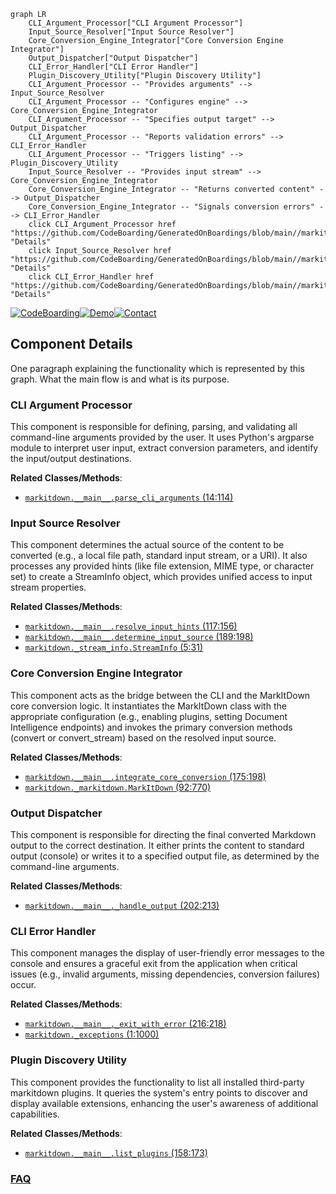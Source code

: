 ```mermaid
graph LR
    CLI_Argument_Processor["CLI Argument Processor"]
    Input_Source_Resolver["Input Source Resolver"]
    Core_Conversion_Engine_Integrator["Core Conversion Engine Integrator"]
    Output_Dispatcher["Output Dispatcher"]
    CLI_Error_Handler["CLI Error Handler"]
    Plugin_Discovery_Utility["Plugin Discovery Utility"]
    CLI_Argument_Processor -- "Provides arguments" --> Input_Source_Resolver
    CLI_Argument_Processor -- "Configures engine" --> Core_Conversion_Engine_Integrator
    CLI_Argument_Processor -- "Specifies output target" --> Output_Dispatcher
    CLI_Argument_Processor -- "Reports validation errors" --> CLI_Error_Handler
    CLI_Argument_Processor -- "Triggers listing" --> Plugin_Discovery_Utility
    Input_Source_Resolver -- "Provides input stream" --> Core_Conversion_Engine_Integrator
    Core_Conversion_Engine_Integrator -- "Returns converted content" --> Output_Dispatcher
    Core_Conversion_Engine_Integrator -- "Signals conversion errors" --> CLI_Error_Handler
    click CLI_Argument_Processor href "https://github.com/CodeBoarding/GeneratedOnBoardings/blob/main//markitdown/CLI_Argument_Processor.md" "Details"
    click Input_Source_Resolver href "https://github.com/CodeBoarding/GeneratedOnBoardings/blob/main//markitdown/Input_Source_Resolver.md" "Details"
    click CLI_Error_Handler href "https://github.com/CodeBoarding/GeneratedOnBoardings/blob/main//markitdown/CLI_Error_Handler.md" "Details"
```
[![CodeBoarding](https://img.shields.io/badge/Generated%20by-CodeBoarding-9cf?style=flat-square)](https://github.com/CodeBoarding/GeneratedOnBoardings)[![Demo](https://img.shields.io/badge/Try%20our-Demo-blue?style=flat-square)](https://www.codeboarding.org/demo)[![Contact](https://img.shields.io/badge/Contact%20us%20-%20contact@codeboarding.org-lightgrey?style=flat-square)](mailto:contact@codeboarding.org)

## Component Details

One paragraph explaining the functionality which is represented by this graph. What the main flow is and what is its purpose.

### CLI Argument Processor
This component is responsible for defining, parsing, and validating all command-line arguments provided by the user. It uses Python's argparse module to interpret user input, extract conversion parameters, and identify the input/output destinations.


**Related Classes/Methods**:

- <a href="https://github.com/microsoft/markitdown/blob/master/packages/markitdown/src/markitdown/__main__.py#L14-L114" target="_blank" rel="noopener noreferrer">`markitdown.__main__.parse_cli_arguments` (14:114)</a>


### Input Source Resolver
This component determines the actual source of the content to be converted (e.g., a local file path, standard input stream, or a URI). It also processes any provided hints (like file extension, MIME type, or character set) to create a StreamInfo object, which provides unified access to input stream properties.


**Related Classes/Methods**:

- <a href="https://github.com/microsoft/markitdown/blob/master/packages/markitdown/src/markitdown/__main__.py#L117-L156" target="_blank" rel="noopener noreferrer">`markitdown.__main__.resolve_input_hints` (117:156)</a>
- <a href="https://github.com/microsoft/markitdown/blob/master/packages/markitdown/src/markitdown/__main__.py#L189-L198" target="_blank" rel="noopener noreferrer">`markitdown.__main__.determine_input_source` (189:198)</a>
- <a href="https://github.com/microsoft/markitdown/blob/master/packages/markitdown/src/markitdown/_stream_info.py#L5-L31" target="_blank" rel="noopener noreferrer">`markitdown._stream_info.StreamInfo` (5:31)</a>


### Core Conversion Engine Integrator
This component acts as the bridge between the CLI and the MarkItDown core conversion logic. It instantiates the MarkItDown class with the appropriate configuration (e.g., enabling plugins, setting Document Intelligence endpoints) and invokes the primary conversion methods (convert or convert_stream) based on the resolved input source.


**Related Classes/Methods**:

- <a href="https://github.com/microsoft/markitdown/blob/master/packages/markitdown/src/markitdown/__main__.py#L175-L198" target="_blank" rel="noopener noreferrer">`markitdown.__main__.integrate_core_conversion` (175:198)</a>
- <a href="https://github.com/microsoft/markitdown/blob/master/packages/markitdown/src/markitdown/_markitdown.py#L92-L770" target="_blank" rel="noopener noreferrer">`markitdown._markitdown.MarkItDown` (92:770)</a>


### Output Dispatcher
This component is responsible for directing the final converted Markdown output to the correct destination. It either prints the content to standard output (console) or writes it to a specified output file, as determined by the command-line arguments.


**Related Classes/Methods**:

- <a href="https://github.com/microsoft/markitdown/blob/master/packages/markitdown/src/markitdown/__main__.py#L202-L213" target="_blank" rel="noopener noreferrer">`markitdown.__main__._handle_output` (202:213)</a>


### CLI Error Handler
This component manages the display of user-friendly error messages to the console and ensures a graceful exit from the application when critical issues (e.g., invalid arguments, missing dependencies, conversion failures) occur.


**Related Classes/Methods**:

- <a href="https://github.com/microsoft/markitdown/blob/master/packages/markitdown/src/markitdown/__main__.py#L216-L218" target="_blank" rel="noopener noreferrer">`markitdown.__main__._exit_with_error` (216:218)</a>
- <a href="https://github.com/microsoft/markitdown/blob/master/packages/markitdown/src/markitdown/_exceptions.py#L1-L1000" target="_blank" rel="noopener noreferrer">`markitdown._exceptions` (1:1000)</a>


### Plugin Discovery Utility
This component provides the functionality to list all installed third-party markitdown plugins. It queries the system's entry points to discover and display available extensions, enhancing the user's awareness of additional capabilities.


**Related Classes/Methods**:

- <a href="https://github.com/microsoft/markitdown/blob/master/packages/markitdown/src/markitdown/__main__.py#L158-L173" target="_blank" rel="noopener noreferrer">`markitdown.__main__.list_plugins` (158:173)</a>




### [FAQ](https://github.com/CodeBoarding/GeneratedOnBoardings/tree/main?tab=readme-ov-file#faq)